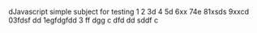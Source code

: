 dJavascript simple subject for testing
1
2
3d
4
5d
6xx
74e
81xsds
9xxcd
03fdsf dd
1egfdgfdd
3
ff
dgg
c
dfd
dd
sddf
c
